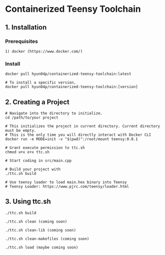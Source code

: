 # Containerized Teensy Toolchain

## 1. Installation
### Prerequisites 
```shell
1) docker (https://www.docker.com/)
```

### Install
```shell
docker pull hyun04p/containerized-teensy-toolchain:latest

# To install a specific version, 
docker pull hyun04p/containerized-teensy-toolchain:[version]
```

## 2. Creating a Project
```shell
# Navigate into the directory to initialize.
cd /path/to/your project 

# This initializes the project in current directory. Current directory must be empty.
# This is the only time you will directly interact with Docker CLI
docker run -e MODE=init -v "$(pwd)":/root/mount teensy:0.0.1

# Grant execute permission to ttc.sh 
chmod u+x o+x ttc.sh

# Start coding in src/main.cpp

# Build your project with
./ttc.sh build

# Use teensy loader to load main.hex binary into Teensy
# Teensy Loader: https://www.pjrc.com/teensy/loader.html
```

## 3. Using ttc.sh
```shell
./ttc.sh build

./ttc.sh clean (coming soon)

./ttc.sh clean-lib (coming soon)

./ttc.sh clean-makefiles (coming soon)

./ttc.sh load (maybe coming soon)
```